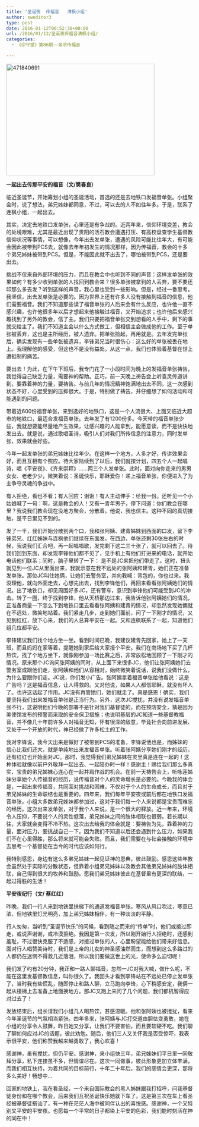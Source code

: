 ```yaml
---
title: '圣诞夜  传福音   清枫小组'
author: sweditor3
type: post
date: 2016-01-12T06:52:38+00:00
url: /2016/01/12/圣诞夜传福音清枫小组/
categories:
  - 《＠守望》第86期——务求传福音

---
```

[<img alt="471840691" class="aligncenter size-full wp-image-13355" height="300" src="http://t5.shwchurch.org/wp-content/uploads/2016/01/471840691.jpg" width="400" />][1] 

**一起出去传那平安的福音（文/樊春良） &nbsp;**&nbsp; 

临近圣诞节，开始筹划小组的圣诞活动，首选的还是去地铁口发福音单张。小组聚会时，说了想法，弟兄姊妹都同意，不过，可以去的人不如往年多。于是，联系了连枫小组，一起出去。 

其实，决定去地铁口发单张，心里还是有争战的。近两年来，信仰环境变差，教会的处境艰难，尤其是最近出现了贵阳的活石教会遭遇打压、有高校盘查学生基督教信仰状况等事情，可以想像，今年出去发单张，遭遇的风险可能比往年大，有可能会因此被带到PCS去，就像去年年初发生的情况那样，因为传福音，教会的十多个弟兄姊妹被带到PCS。但是，不能因此就不出去了，哪怕被带到PCS，还是要出去。 

挑战不仅来自外部环境的压力，而且在教会中也听到不同的声音：这样发单张的效果如何？有多少收到单张的人找回到教会来？很多单张被拿到的人丢弃，要不要还印那么多去发？听到这样的声音，我心里也受到一些影响。但是，经过一番思考，我坚信，出去发单张是必要的。因为世界上还有许多人没有接触到福音的信息，他们需要福音。我们不知道那些读了福音单张的人后来会有什么反应，也许他一直不感兴趣，也许他很多年以后才想起来他接触过福音，又开始追求；也许他后来感兴趣找到了另外的教会，信了主。我们只要把福音单张交到想看的人手中，剩下的事就交给主了。我们不知道主会以什么方式做工，但相信主会做成他的工作。至于单张被丢弃，这也是主所经历，被人遗弃。把单张捡起，再用就是。去年发完单张后，确实发现有一些单张被遗弃，李锋弟兄当时很伤心：这么好的单张被丢在地上。我理解他的感受，但这也不是没有益处。从这一点，我们也体验着基督在世上遭抵制的痛苦。 

要出去！为此，在下午下班后，我专门花了一小段时间为晚上的发福音单张祷告，我觉得自己缺乏力量，需要神的帮助。正巧，前一天晚上祷告会上听袁灵传道讲到，要靠着神的力量，要祷告。与前几年的情况精神饱满地出去不同，这一次感到状态不好，心里受到的压抑很大。于是，特别做了祷告，并仔细想了如何活动和可能遇到的问题。 

带着近600份福音单张，来到选好的地铁口，这是一个人流很大、上面又临近大超市的地铁口，最适合发福音单张。去年发了有1200份多。今天带的福音单张少些，我就想要能尽量地产生效果，让感兴趣的人能拿到，能愿意读，而不是快快地发出去。就是说，通过歌唱圣诗，吸引人们对我们所传信息的注意力，同时发单张，效果就会好些。&nbsp; 

今年一起发单张的弟兄姊妹比往年少。在这样一个地方，人多才好，传讲效果会好，而且互相有个照应。待大家陆续到了以后，我们就按计划，四五个人一起唱诗，唱《平安夜》、《齐来崇拜》&hellip;&hellip;两三个人发单张。此时，面对向你走来的男男女女、老老少少，微笑着说：圣诞快乐，耶稣爱你！递上福音单张，你便进入了为主争夺灵魂的争战中。 

有人拒绝，看也不看；有人回应：谢谢！有人主动伸手：给我一份。还听见一个小姑娘喊了一句：啊，这是教会的人！又有一青年男子，停下问道：你们教会在哪里？我说我们教会现在没地方聚会，分散着。他说，我也信主。这种不同的真切接触，是平日里见不到的。 

发了一半，我们开始分散到两个口，我和张阿姨、建青姊妹到西面的口发，留下李锋弟兄、红红姊妹与连枫他们继续在东面发。在西边，单张还剩30张左右的时候，我说我们汇合吧，再一起唱唱歌，发完剩下这二三十张了，就可以回去了。待我们回到东面，却发现李锋他们都不见了，见手机上有他们打进来的电话，就开始电话他们联系；同时，脑子里转了一下： 是不是JC来把他们带走了。这时，扭头就见到一位JC从里面出来，我就示意在我不远处的张阿姨和建青，她们正在准备发单张。那位JC叫住她俩，让她们去警务室，并向我喊：背包的，你也过来。我没理他，就向外面走去，心想先出去，找到李锋他们，再回来看看张阿姨她们的情况。出了地铁口，却见周围好多JC，还有警车，意识到李锋他们可能受到JC的冲击。转了一圈，终于找到李锋，他从天桥那边过来，我告诉他张阿姨她们的情况，正准备商量一下怎么下到地铁口里去看看张阿姨和建青的情况，却忽然发现她倆就在不远处，微笑地站着。我们紧走几步，走到她们面前，问了一下刚才的情况，又见到红红，放下心来，我们的人总算平安在一起。又和连枫联系了一起，知道他们组几位都平安。 

李锋建议我们找个地方坐一坐。看到时间已晚，我建议建青先回家，她上了一天班，而且妈妈在家等着，提醒她到家后给大家报个平安。我们在商场地下买了几杯热饮，找了个地方坐下，就像刚参加一场比赛之后，非常放松地回顾了一下刚才的情况。原来那个JC询问张阿姨的同时，从上面下来很多JC，他们让张阿姨她们去警务室或跟他们走，张阿姨和他们从容相对，始终微笑着说话，说我们没做什么，为什么要跟你们走。JC说，你们发小广告。张阿姨拿着福音单张给他看说：这是广告吗？这是福音信息，让人得救的。又对他说，如果人人都信耶稣，就没有坏人了。也许这话起了作用。JC没有再管她们，她们就走了。真是感恩！确实，我们要坚持我们出来发福音单张是正当行为。另外，这次JC搅扰，并没有说发福音单张不行，这说明他们今晚的部署不是针对我们基督徒的，而在预防安全，猜是因为美使馆发布的预警而采取的安全保卫措施；也说明基层的JC知道一些基督教福音，并不像几十年前许多人对福音无知，怀有很深的敌意，毕竟社会向前进发展、又处于一个开放的时代，神已经做了许多松土的工作。 

我对李锋说，我今天出来是做好了被带到PCS的准备，李锋说他也是，而姊妹的信心比我们还大，就是单纯地出来发福音单张。听着张阿姨分享她们刚才的经历，还有红红也开始面对JC。那时，我觉得我们弟兄姊妹在灵里真是连在一起的！这种体验就像以前户外敬拜一起出去、一起陪办时一样！感谢主！赐给我们那么多真实、宝贵的弟兄姊妹心连心在一起并肩作战的机会。在前一天祷告会上，听咏莲姊妹分享她个人传福音的经历，说传福音对个人的灵命增长是必要的。今晚我的体会是，一起出来传福音，共同面对挑战和困难，不仅对于个人的生命成长，而且对于弟兄姊妹的生命联结也是重要的。四年来，我们每年平安夜或前后都在地铁口发福音单张，小组大多数弟兄姊妹都参加过，这对于我们每一个人来说都是宝贵而难忘的经历。这次出来发单张，对于我个人来说，是一个很大的释放。近一年来，环境令人压抑，不要说个人的灵性低落，弟兄姊妹之间的肢体相联也很弱。若长期以往，大家就会变得不冷不热。这次出去给我的体会就是：要祷告为先，靠着神的力量，面对压力，要挑战自己一下。因为我们不知道以后还会遇到什么压力，如果我们不在心里得胜，那么将来就可能会失败。而且，我们需要在与社会接触的环境中去思考一个基督徒在当今的时代应该如何行。 

我特别感恩，身边有这么多弟兄姊妹一起见证神的恩典，彼此鼓励。感恩这些年教会虽然处于实际的分散状态，但靠着小组弟兄姊妹以及教会其他弟兄姊妹的肢体相联，自己得到很大的牧养和鼓励。愿我们弟兄姊妹彼此在基督里有更深的联结，一起过得胜的生活！ 

**平安夜纪行（文/ 蔡红红）** 

昨晚，我们一行人来到地铁里扶梯下的通道发福音单张。寒风从风口吹过，寒意已浓，但地铁里灯光明亮，加上弟兄姊妹相伴，有一种淡淡的平静。 

行人匆匆，当听到&ldquo;圣诞节快乐&rdquo;的问候，看到随之而来的&ldquo;传单&rdquo;时，他们或接过即走，或说声谢谢，或冷漠拒绝。我因是第一次发，所以刚开始行人拒绝时，还感到羞耻，不过很快克服了不适感，对接过单张的人，心里盼望能给他们带来好信息。面对行人唱赞美诗时，我们是上帝的儿女的神圣感油然而生，而想到这么多路过的人都仍在迷惘不得救几近落泪，所以我们要做这世上的光，使命多么迫切呢！ 

我们发了约有20分钟，我正和一路人聊福音，忽然一JC对我大喊，做什么呢，不能在这里发基督教信息，叫你很久了。我回头才看到李锋站在不远处已停止发单张了，当时我有些慌乱，随即停止和路人聊，立马跑向李锋，心下稍感安定，我俩一起从楼梯上去准备上地面换地方。那JC又跑上来问了几个问题，我们都机智得应对过去了！ 

发放结束后，组长请我们小组几人喝热饮，甚感温暖。他和张阿姨也被搅扰，看来今年圣诞节的气氛相当紧张。四年多来，张阿姨与JC打交道由胆怯变勇敢，她在小组的分享令人鼓舞，昨日她又分享，让我们不要害怕，而且要软硬不吃。我们聊了聊如何应对JC的话题，彼此劝勉。随后，他们三人又关怀我是否受惊吓，我表示很平安，他们称赞我越来越勇敢了，我心欢喜！ 

感谢神，虽有搅扰，但仍平安。感谢神，来小组快三年，弟兄姊妹们平日里一同敬拜分享，私下连接虽不多，但情谊尽在。这次一同做事，彼此形象更加立体丰满，而我们相互扶持，为着共同的目标前行，十年二十年后，我们的感情会更深，那将多么美好！畅想中&hellip; 

回家的地铁上，我在看圣经，一个来自国际教会的黑人姊妹跟我打招呼，问我基督徒身份和在哪个教会，后来我们互祝圣诞快乐她就下车了。这是第三次在车上看圣经被基督徒搭讪了，有一种在茫茫人海中被同伴认出的喜悦感。感谢神，一个又特别又平安的平安夜。也愿每一个平常的日子都染上平安的色彩，我们能时刻活在神的同在中！

 [1]: http://t5.shwchurch.org/wp-content/uploads/2016/01/471840691.jpg